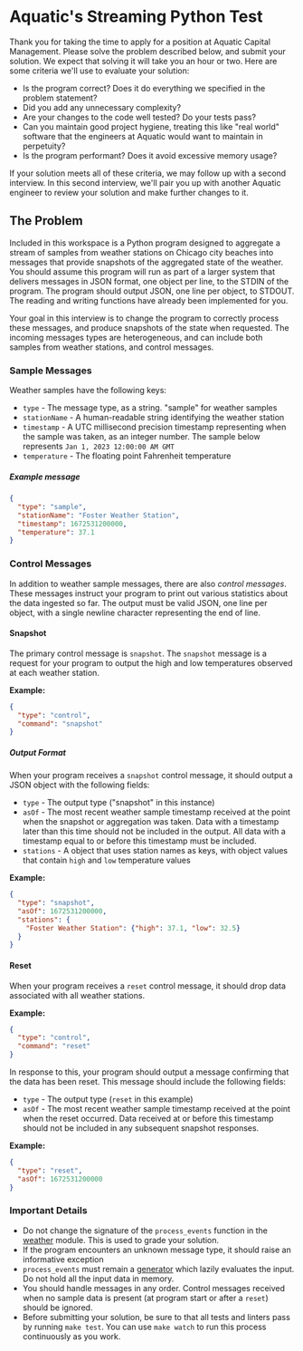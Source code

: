 
# Aquatic's Streaming Python Test



Thank you for taking the time to apply for a position at Aquatic Capital Management. Please solve the problem described below, and submit your solution. We expect that solving it will take you an hour or two. Here are some criteria we'll use to evaluate your solution:

  * Is the program correct? Does it do everything we specified in the problem statement?
  * Did you add any unnecessary complexity?
  * Are your changes to the code well tested? Do your tests pass?
  * Can you maintain good project hygiene, treating this like "real world" software that the engineers at Aquatic would want to maintain in perpetuity?
  * Is the program performant? Does it avoid excessive memory usage?

If your solution meets all of these criteria, we may follow up with a second interview. In this second interview, we'll pair you up with another Aquatic engineer to review your solution and make further changes to it.

## The Problem

Included in this workspace is a Python program designed to aggregate a stream of samples from weather stations on Chicago city beaches into messages that provide snapshots of the aggregated state of the weather. You should assume this program will run as part of a larger system that delivers messages in JSON format, one object per line, to the STDIN of the program. The program should output JSON, one line per object, to STDOUT. The reading and writing functions have already been implemented for you. 

Your goal in this interview is to change the program to correctly process these messages, and produce snapshots of the state when requested. The incoming messages types are heterogeneous, and can include both samples from weather stations, and control messages.

### Sample Messages

Weather samples have the following keys:
* `type` - The message type, as a string. "sample" for weather samples
* `stationName` - A human-readable string identifying the weather station
* `timestamp` - A UTC millisecond precision timestamp representing when the sample was taken, as an integer number. The sample below represents `Jan 1, 2023 12:00:00 AM GMT`
* `temperature` - The floating point Fahrenheit temperature

##### Example message

```json
{
  "type": "sample",
  "stationName": "Foster Weather Station",
  "timestamp": 1672531200000,
  "temperature": 37.1
}
```

### Control Messages

In addition to weather sample messages, there are also _control messages_. These messages instruct your program to print out various statistics about the data ingested so far. The output must be valid JSON, one line per object, with a single newline character representing the end of line.

#### Snapshot
The primary control message is `snapshot`. The `snapshot` message is a request for your program to output the high and low temperatures observed at each weather station.

**Example:**
```json
{
  "type": "control", 
  "command": "snapshot"
}
```

##### Output Format

When your program receives a `snapshot` control message, it should output a JSON object with the following fields:

* `type` - The output type ("snapshot" in this instance)
* `asOf` - The most recent weather sample timestamp received at the point when the snapshot or aggregation was taken. Data with a timestamp later than this time should not be included in the output. All data with a timestamp equal to or before this timestamp must be included.
* `stations` - A object that uses station names as keys, with object values that contain `high` and `low` temperature values

**Example:**
```json
{
  "type": "snapshot",
  "asOf": 1672531200000,
  "stations": {
    "Foster Weather Station": {"high": 37.1, "low": 32.5}
  }
}
```

#### Reset

When your program receives a `reset` control message, it should drop data associated with all weather stations.

**Example:**
```json
{
  "type": "control", 
  "command": "reset"
}
```

In response to this, your program should output a message confirming that the data has been reset. This message should include the following fields:

* `type` - The output type (`reset` in this example)
* `asOf` - The most recent weather sample timestamp received at the point when the reset occurred. Data received at or before this timestamp should not be included in any subsequent snapshot responses.

**Example:**
```json
{
  "type": "reset",
  "asOf": 1672531200000
}
```

### Important Details
* Do not change the signature of the `process_events` function in the [weather](./solution/weather.py) module. This is used to grade your solution.
* If the program encounters an unknown message type, it should raise an informative exception
* `process_events` must remain a [generator](https://wiki.python.org/moin/Generators) which lazily evaluates the input. Do not hold all the input data in memory.
* You should handle messages in any order. Control messages received when no sample data is present (at program start or after a `reset`) should be ignored.
* Before submitting your solution, be sure to that all tests and linters pass by running `make test`. You can use `make watch` to run this process continuously as you work.
